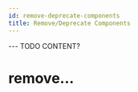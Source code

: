 ```yaml
---
id: remove-deprecate-components
title: Remove/Deprecate Components
---
```



--- TODO CONTENT?



# remove...
